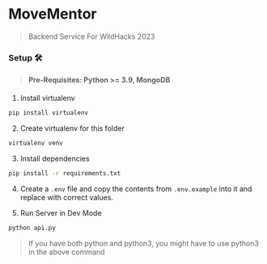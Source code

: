 # MoveMentor

> Backend Service For WildHacks 2023

### Setup 🛠️

> #### Pre-Requisites: Python >= 3.9, MongoDB

1. Install virtualenv

```sh
pip install virtualenv
```

2. Create virtualenv for this folder

```sh
virtualenv venv
```

3. Install dependencies

```sh
pip install -r requirements.txt
```

4. Create a `.env` file and copy the contents from `.env.example` into it and replace with correct values.

5. Run Server in Dev Mode

```sh
python api.py
```

> If you have both python and python3, you might have to use python3 in the above command
